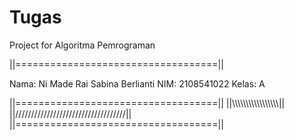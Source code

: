# Tugas
Project for Algoritma Pemrograman

||===================================||

Nama: Ni Made Rai Sabina Berlianti
NIM: 2108541022 
Kelas: A

||===================================||
||\\\\\\\\\\\\\\\\\\\\\\\\\\\\\\\\\\\||
||///////////////////////////////////||
||===================================||
